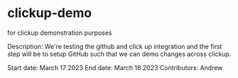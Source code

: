 # clickup-demo
for clickup demonstration purposes

Description:
We're testing the github and click up integration and the first step will be to setup GitHub such that we can demo changes across clickup.

Start date: March 17 2023
End date: March 18 2023
Contributors: Andrew
